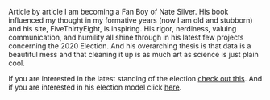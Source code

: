 Article by article I am becoming a Fan Boy of Nate Silver. His book influenced my thought in my formative years (now I am old and stubborn) and his site, FiveThirtyEight, is inspiring. His rigor, nerdiness, valuing communication, and humility all shine through in his latest few projects concerning the 2020 Election. And his overarching thesis is that data is a beautiful mess and that cleaning it up is as much art as science is just plain cool.

If you are interested in the latest standing of the election [check out this](https://fivethirtyeight.com/features/trumps-chances-are-dwindling-that-could-make-him-dangerous/). And if you are interested in his election model click [here](https://projects.fivethirtyeight.com/2020-election-forecast/).
